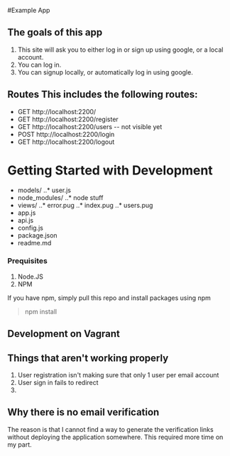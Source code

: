 #Example App

## The goals of this app
1. This site will ask you to either log in or sign up using google, or a local account.
2. You can log in.
3. You can signup locally, or automatically log in using google.

## Routes This includes the following routes:
* GET   http://localhost:2200/
* GET   http://localhost:2200/register
* GET   http://localhost:2200/users -- not visible yet
* POST   http://localhost:2200/login
* GET   http://localhost:2200/logout

# Getting Started with Development
* models/
  ..* user.js
* node_modules/
  ..* node stuff
* views/
  ..* error.pug
  ..* index.pug
  ..* users.pug
* app.js
* api.js
* config.js
* package.json
* readme.md


### Prequisites
1. Node.JS
2. NPM

If you have npm, simply pull this repo and install packages using npm
> npm install


## Development on Vagrant

## Things that aren't working properly
1. User registration isn't making sure that only 1 user per email account
2. User sign in fails to redirect
3.
## Why there is no email verification
The reason is that I cannot find a way to generate the verification links without deploying
the application somewhere. This required more time on my part.
